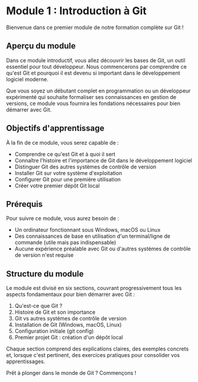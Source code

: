 # Module 1 : Introduction à Git

Bienvenue dans ce premier module de notre formation complète sur Git !

## Aperçu du module

Dans ce module introductif, vous allez découvrir les bases de Git, un outil essentiel pour tout développeur. Nous commencerons par comprendre ce qu'est Git et pourquoi il est devenu si important dans le développement logiciel moderne.

Que vous soyez un débutant complet en programmation ou un développeur expérimenté qui souhaite formaliser ses connaissances en gestion de versions, ce module vous fournira les fondations nécessaires pour bien démarrer avec Git.

## Objectifs d'apprentissage

À la fin de ce module, vous serez capable de :
- Comprendre ce qu'est Git et à quoi il sert
- Connaître l'histoire et l'importance de Git dans le développement logiciel
- Distinguer Git des autres systèmes de contrôle de version
- Installer Git sur votre système d'exploitation
- Configurer Git pour une première utilisation
- Créer votre premier dépôt Git local

## Prérequis

Pour suivre ce module, vous aurez besoin de :
- Un ordinateur fonctionnant sous Windows, macOS ou Linux
- Des connaissances de base en utilisation d'un terminal/ligne de commande (utile mais pas indispensable)
- Aucune expérience préalable avec Git ou d'autres systèmes de contrôle de version n'est requise

## Structure du module

Le module est divisé en six sections, couvrant progressivement tous les aspects fondamentaux pour bien démarrer avec Git :

1. Qu'est-ce que Git ?
2. Histoire de Git et son importance
3. Git vs autres systèmes de contrôle de version
4. Installation de Git (Windows, macOS, Linux)
5. Configuration initiale (git config)
6. Premier projet Git : création d'un dépôt local

Chaque section comprend des explications claires, des exemples concrets et, lorsque c'est pertinent, des exercices pratiques pour consolider vos apprentissages.

Prêt à plonger dans le monde de Git ? Commençons !
